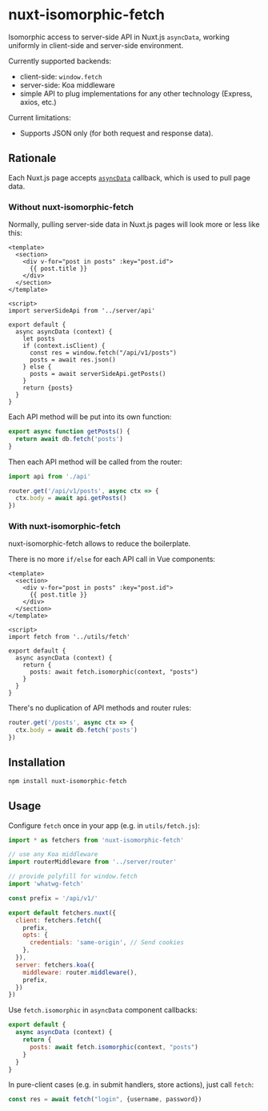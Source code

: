 # nuxt-isomorphic-fetch

Isomorphic access to server-side API in Nuxt.js `asyncData`, working uniformly in client-side and server-side environment.

Currently supported backends:

- client-side: `window.fetch`
- server-side: Koa middleware
- simple API to plug implementations for any other technology (Express, axios, etc.)

Current limitations:

* Supports JSON only (for both request and response data).

## Rationale

Each Nuxt.js page accepts [`asyncData`](https://nuxtjs.org/guide/async-data) callback, which is used to pull page data.

### Without nuxt-isomorphic-fetch

Normally, pulling server-side data in Nuxt.js pages will look more or less like this:

```vue
<template>
  <section>
    <div v-for="post in posts" :key="post.id">
      {{ post.title }}
    </div>
  </section>
</template>

<script>
import serverSideApi from '../server/api'

export default {
  async asyncData (context) {
    let posts
    if (context.isClient) {
      const res = window.fetch("/api/v1/posts")
      posts = await res.json()
    } else {
      posts = await serverSideApi.getPosts()
    }
    return {posts}
  }
}
```

Each API method will be put into its own function:

```js
export async function getPosts() {
  return await db.fetch('posts')
}
```

Then each API method will be called from the router:

```js
import api from './api'

router.get('/api/v1/posts', async ctx => {
  ctx.body = await api.getPosts()
})
```

### With nuxt-isomorphic-fetch

nuxt-isomorphic-fetch allows to reduce the boilerplate.

There is no more `if/else` for each API call in Vue components:

```vue
<template>
  <section>
    <div v-for="post in posts" :key="post.id">
      {{ post.title }}
    </div>
  </section>
</template>

<script>
import fetch from '../utils/fetch'

export default {
  async asyncData (context) {
    return {
      posts: await fetch.isomorphic(context, "posts")
    }
  }
}
```

There's no duplication of API methods and router rules:

```js
router.get('/posts', async ctx => {
  ctx.body = await db.fetch('posts')
})
```

## Installation

```bash
npm install nuxt-isomorphic-fetch
```

## Usage

Configure `fetch` once in your app (e.g. in `utils/fetch.js`):

```js
import * as fetchers from 'nuxt-isomorphic-fetch'

// use any Koa middleware
import routerMiddleware from '../server/router'

// provide polyfill for window.fetch
import 'whatwg-fetch'

const prefix = '/api/v1/'

export default fetchers.nuxt({
  client: fetchers.fetch({
    prefix,
    opts: {
      credentials: 'same-origin', // Send cookies
    },
  }),
  server: fetchers.koa({
    middleware: router.middleware(),
    prefix,
  })
})
```

Use `fetch.isomorphic` in `asyncData` component callbacks:

```js
export default {
  async asyncData (context) {
    return {
      posts: await fetch.isomorphic(context, "posts")
    }
  }
}
```

In pure-client cases (e.g. in submit handlers, store actions), just call `fetch`:

```js
const res = await fetch("login", {username, password})
```
